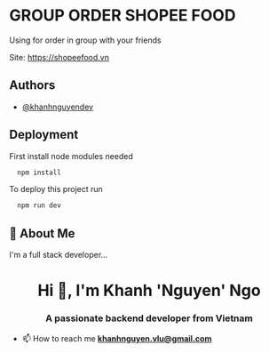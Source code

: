 
# GROUP ORDER SHOPEE FOOD

Using for order in group with your friends

Site: https://shopeefood.vn


## Authors

- [@khanhnguyendev](https://github.com/khanhnguyendev)


## Deployment

First install node modules needed

```bash
  npm install
```

To deploy this project run

```bash
  npm run dev
```


## 🚀 About Me
I'm a full stack developer...

<h1 align="center">Hi 👋, I'm Khanh 'Nguyen' Ngo</h1>
<h3 align="center">A passionate backend developer from Vietnam</h3>

- 📫 How to reach me **khanhnguyen.vlu@gmail.com**
